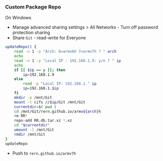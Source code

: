 ### Custom Package Repo
On  Windows
- Manage advanced sharing settings > All Networks - Turn off password protection sharing
- Share `Git` - read-write for Everyone
```sh
updateRepo() {
    read -n 1 -p "Arch: 6=armv6h 7=armv7h ? " arch
    echo
    read -n 1 -p "Local IP - 192.168.1.9: y/n ? " ip
    echo
    if [[ $ip == y ]]; then
        ip=192.168.1.9
    else
        read -p "Local IP: 192.168.1." ip
        ip=192.168.1.$ip
    fi
    mkdir -p /mnt/Git
    mount -t cifs //$ip/Git /mnt/Git
    currentdir=$( pwd )
    cd /mnt/Git/rern.github.io/armv${arch}h
    rm RR*
    repo-add RR.db.tar.xz *.xz
    cd "$currentdir"
    umount -l /mnt/Git
    rmdir /mnt/Git
}
updateRepo
```
- Push to `rern.github.io/armv7h`
